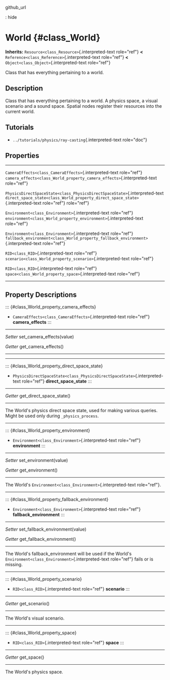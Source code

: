 github\_url

:   hide

World {#class_World}
=====

**Inherits:** `Resource<class_Resource>`{.interpreted-text role="ref"}
**\<** `Reference<class_Reference>`{.interpreted-text role="ref"} **\<**
`Object<class_Object>`{.interpreted-text role="ref"}

Class that has everything pertaining to a world.

Description
-----------

Class that has everything pertaining to a world. A physics space, a
visual scenario and a sound space. Spatial nodes register their
resources into the current world.

Tutorials
---------

-   `../tutorials/physics/ray-casting`{.interpreted-text role="doc"}

Properties
----------

  ---------------------------------------------------------------------------- -------------------------------------------------------------------------------------
  `CameraEffects<class_CameraEffects>`{.interpreted-text role="ref"}           `camera_effects<class_World_property_camera_effects>`{.interpreted-text role="ref"}

  `PhysicsDirectSpaceState<class_PhysicsDirectSpaceState>`{.interpreted-text   `direct_space_state<class_World_property_direct_space_state>`{.interpreted-text
  role="ref"}                                                                  role="ref"}

  `Environment<class_Environment>`{.interpreted-text role="ref"}               `environment<class_World_property_environment>`{.interpreted-text role="ref"}

  `Environment<class_Environment>`{.interpreted-text role="ref"}               `fallback_environment<class_World_property_fallback_environment>`{.interpreted-text
                                                                               role="ref"}

  `RID<class_RID>`{.interpreted-text role="ref"}                               `scenario<class_World_property_scenario>`{.interpreted-text role="ref"}

  `RID<class_RID>`{.interpreted-text role="ref"}                               `space<class_World_property_space>`{.interpreted-text role="ref"}
  ---------------------------------------------------------------------------- -------------------------------------------------------------------------------------

Property Descriptions
---------------------

::: {#class_World_property_camera_effects}
-   `CameraEffects<class_CameraEffects>`{.interpreted-text role="ref"}
    **camera\_effects**
:::

  ---------- -----------------------------
  *Setter*   set\_camera\_effects(value)

  *Getter*   get\_camera\_effects()
  ---------- -----------------------------

------------------------------------------------------------------------

::: {#class_World_property_direct_space_state}
-   `PhysicsDirectSpaceState<class_PhysicsDirectSpaceState>`{.interpreted-text
    role="ref"} **direct\_space\_state**
:::

  ---------- -----------------------------
  *Getter*   get\_direct\_space\_state()

  ---------- -----------------------------

The World\'s physics direct space state, used for making various
queries. Might be used only during `_physics_process`.

------------------------------------------------------------------------

::: {#class_World_property_environment}
-   `Environment<class_Environment>`{.interpreted-text role="ref"}
    **environment**
:::

  ---------- -------------------------
  *Setter*   set\_environment(value)

  *Getter*   get\_environment()
  ---------- -------------------------

The World\'s `Environment<class_Environment>`{.interpreted-text
role="ref"}.

------------------------------------------------------------------------

::: {#class_World_property_fallback_environment}
-   `Environment<class_Environment>`{.interpreted-text role="ref"}
    **fallback\_environment**
:::

  ---------- -----------------------------------
  *Setter*   set\_fallback\_environment(value)

  *Getter*   get\_fallback\_environment()
  ---------- -----------------------------------

The World\'s fallback\_environment will be used if the World\'s
`Environment<class_Environment>`{.interpreted-text role="ref"} fails or
is missing.

------------------------------------------------------------------------

::: {#class_World_property_scenario}
-   `RID<class_RID>`{.interpreted-text role="ref"} **scenario**
:::

  ---------- -----------------
  *Getter*   get\_scenario()

  ---------- -----------------

The World\'s visual scenario.

------------------------------------------------------------------------

::: {#class_World_property_space}
-   `RID<class_RID>`{.interpreted-text role="ref"} **space**
:::

  ---------- --------------
  *Getter*   get\_space()

  ---------- --------------

The World\'s physics space.
